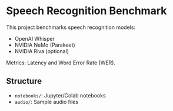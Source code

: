 # Speech Recognition Benchmark

This project benchmarks speech recognition models:
- OpenAI Whisper
- NVIDIA NeMo (Parakeet)
- NVIDIA Riva (optional)

Metrics: Latency and Word Error Rate (WER).

## Structure
- `notebooks/`: Jupyter/Colab notebooks
- `audio/`: Sample audio files
